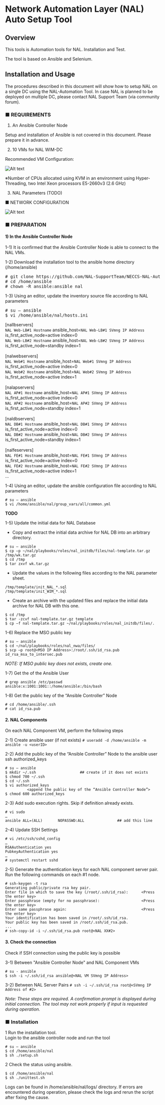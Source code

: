 # Network Automation Layer (NAL) Auto Setup Tool

## Overview
This tools is Automation tools for NAL. Installation and Test.

The tool is based on Ansible and Selenium.

## Installation and Usage
The procedures described in this document will show how to setup NAL on a single DC using the NAL-Automation Tool.
In case NAL is planned to be deployed on multiple DC, please contact NAL Support Team (via community forum).

### ■ REQUIREMENTS 
1)  An Ansible Controller Node

Setup and installation of Ansible is not covered in this document.
Please prepare it in advance.

2)  10 VMs for NAL WIM-DC

Recommended VM Configuration:

![Alt text](images/vm_specs.png)
   
※Number of CPUs allocated using KVM in an environment using Hyper-Threading, two Intel Xeon processors E5-2660v3 (2.6 GHz)

3)  NAL Parameters (TODO)

■ NETWORK CONFIGURATION

![Alt text](images/configuration.png)

### ■ PREPARATION
#### 1) In the Ansible Controller Node

1-1) It is confirmed that the Ansible Controller Node is able to connect to the NAL VMs.

1-2) Download the installation tool to the ansible home directory (/home/ansible)
<pre># git clone https://github.com/NAL-SupportTeam/NECCS-NAL-Automation.git /home/ansible
# cd /home/ansible
# chown -R ansible:ansible nal</pre>

1-3) Using an editor, update the inventory source file according to NAL parameters
<pre>
# su – ansible
$ vi /home/ansible/nal/hosts.ini</pre>
  [nallbservers]<br/>
  `NAL Web-LB#1 Hostname` ansible_host=`NAL Web-LB#1 SVmng IP Address` is_first_active_node=active index=0<br/>
  `NAL Web-LB#2 Hostname` ansible_host=`NAL Web-LB#2 SVmng IP Address` is_first_active_node=standby index=1<br/>
  <br/>
  [nalwebservers]<br/>
  `NAL Web#1 Hostname` ansible_host=`NAL Web#1 SVmng IP Address` is_first_active_node=active index=0<br/>
  `NAL Web#2 Hostname` ansible_host=`NAL Web#2 SVmng IP Address` is_first_active_node=active index=1<br/>
  <br/>
  [nalapservers]<br/>
  `NAL AP#1 Hostname` ansible_host=`NAL AP#1 SVmng IP Address` is_first_active_node=active index=0<br/>
  `NAL AP#2 Hostname` ansible_host=`NAL AP#2 SVmng IP Address` is_first_active_node=standby index=1<br/>
  <br/>
  [naldbservers]<br/>
  `NAL DB#1 Hostname` ansible_host=`NAL DB#1 SVmng IP Address` is_first_active_node=active index=0<br/>
  `NAL DB#2 Hostname` ansible_host=`NAL DB#2 SVmng IP Address` is_first_active_node=standby index=1<br/>
  <br/>
  [nalfeservers]<br/>
  `NAL FE#1 Hostname` ansible_host=`NAL FE#1 SVmng IP Address` is_first_active_node=active index=0<br/>
  `NAL FE#2 Hostname` ansible_host=`NAL FE#2 SVmng IP Address` is_first_active_node=active index=1<br/>
  ...<br/>

1-4) Using an editor, update the ansible configuration file according to NAL parameters
```
# su – ansible
$ vi /home/ansible/nal/group_vars/all/common.yml
```
**TODO**

1-5) Update the initial data for NAL Database
- Copy and extract the initial data archive for NAL DB into an arbitrary directory.
```
# su – ansible
$ cp –p ~/nal/playbooks/roles/nal_initdb/files/nal-template.tar.gz /tmp/wk.tar.gz
$ cd /tmp
$ tar zxvf wk.tar.gz
```
- Update the values in the following files according to the NAL parameter sheet.
```
/tmp/template/init_NAL_*.sql
/tmp/template/init_WIM_*.sql
```
- Create an archive with the updated files and replace the initial data archive for NAL DB with this one.
```
$ cd /tmp
$ tar -zcvf nal-template.tar.gz template
$ cp –f nal-template.tar.gz ~/nal/playbooks/roles/nal_initdb/files/.
```
1-6) Replace the MSO public key 
```
# su – ansible
$ cd ~/nal/playbooks/roles/nal_nwa/files/
$ scp –p root@<MSO IP Address>:/root/.ssh/id_rsa.pub id_rsa_msa_to_intersec.pub
```
   _*NOTE*: If MSO public key does not exists, create one._
   
1-7) Get the <userID> of the Ansible User
```
# grep ansible /etc/passwd
ansible:x:1001:1001::/home/ansible:/bin/bash
```

1-8) Get the public key of the “Ansible Controller” Node
```
# cd /home/ansible/.ssh
# cat id_rsa.pub
```

#### 2. NAL Components
On each NAL Component VM, perform the following steps

2-1) Create ansible user (if not exists)
`# useradd -d /home/ansible -m ansible -u <userID>`

2-2) Add the public key of the “Ansible Controller” Node to the ansible user ssh authorized_keys
```
# su – ansible
$ mkdir ~/.ssh                    ## create if it does not exists
$ chmod 700 ~/.ssh
$ cd ~/.ssh
$ vi authorized_keys
          <append the public key of the “Ansible Controller Node”>
$ chmod 600 authorized_keys
```

2-3) Add sudo execution rights. Skip if definition already exists.
```
# vi sudo
…
ansible ALL=(ALL)       NOPASSWD:ALL               ## add this line
```

2-4) Update SSH Settings
```
# vi /etc/ssh/sshd_config
…
RSAAuthentication yes
PubkeyAuthentication yes
…
# systemctl restart sshd
```

2-5) Generate the authentication keys for each NAL component server pair. <br/>
Run the following commands on each #1 node.
```
# ssh-keygen -t rsa
Generating public/private rsa key pair.
Enter file in which to save the key (/root/.ssh/id_rsa):      <Press the enter key>
Enter passphrase (empty for no passphrase):                   <Press the enter key>
Enter same passphrase again:                                  <Press the enter key>
Your identification has been saved in /root/.ssh/id_rsa.
Your public key has been saved in /root/.ssh/id_rsa.pub.
...
# ssh-copy-id -i ~/.ssh/id_rsa.pub root@<NAL XX#2>
```

#### 3. Check the connection
Check if SSH connection using the public key is possible

3-1) Between "Ansible Controller Node" and NAL Component VMs
```
# su - ansible
$ ssh -i ~/.ssh/id_rsa ansible@<NAL VM SVmng IP Address>
```

3-2) Between NAL Server Pairs
`# ssh -i ~/.ssh/id_rsa root@<SVmng IP Address of #2>`

_*Note:* These steps are required. A confirmation prompt is displayed during initial connection. The tool may not work properly if input is requested during operation._

### ■ Installation

1	Run the installation tool. <br/>
Login to the ansible controller node and run the tool
```
# su – ansible
$ cd /home/ansible/nal
$ sh ./setup.sh 
```

2	Check the status using ansible.
```
$ cd /home/ansible/nal
$ sh ./unittest.sh
```

Logs can be found in /home/ansible/nal/logs/ directory.
If errors are encountered during operation, please check the logs and rerun the script after fixing the cause.


